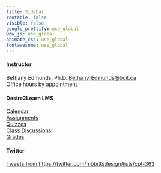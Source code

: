 ```yaml
---
title: Sidebar
routable: false
visible: false
google_prettify: use_global
wow_js: use_global
animate_css: use_global
fontawesome: use_global
---
```


#### Instructor
Bethany Edmunds, Ph.D. 
<Bethany_Edmunds@bcit.ca>   
Office hours by appointment 
 

#### Desire2Learn LMS
[Calendar](https://canvas.sfu.ca/calendar)  
[Assignments](https://canvas.sfu.ca/courses/25492/assignments)  
[Quizzes](https://canvas.sfu.ca/courses/25492/quizzes)  
[Class Discussions](https://canvas.sfu.ca/courses/25492/discussion_topics)  
[Grades](https://canvas.sfu.ca/grades)  

#### Twitter
<a class="twitter-timeline" href="https://twitter.com/hibbittsdesign/lists/cpt-363" data-widget-id="684866063188676608" data-chrome="noscrollbar">Tweets from https://twitter.com/hibbittsdesign/lists/cpt-363</a>
<script>!function(d,s,id){var js,fjs=d.getElementsByTagName(s)[0],p=/^http:/.test(d.location)?'http':'https';if(!d.getElementById(id)){js=d.createElement(s);js.id=id;js.src=p+"://platform.twitter.com/widgets.js";fjs.parentNode.insertBefore(js,fjs);}}(document,"script","twitter-wjs");</script>
